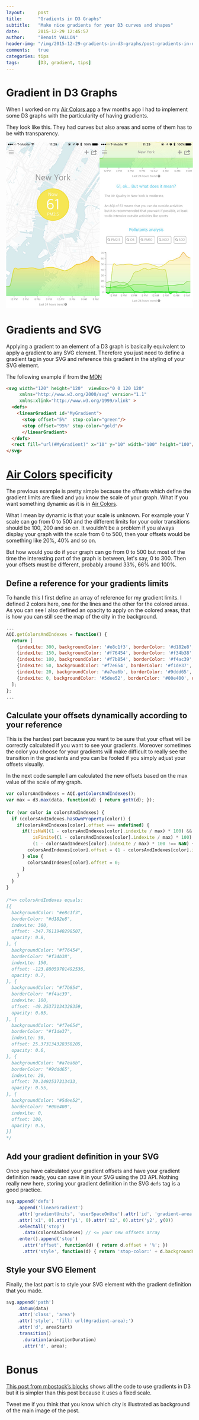 ```yaml
---
layout:     post
title:      "Gradients in D3 Graphs"
subtitle:   "Make nice gradients for your D3 curves and shapes"
date:       2015-12-29 12:45:57
author:     "Benoit VALLON"
header-img: "/img/2015-12-29-gradients-in-d3-graphs/post-gradients-in-d3-graphs.jpg"
comments:   true
categories: tips
tags:       [D3, gradient, tips]
---
```


# Gradient in D3 Graphs

When I worked on my [Air Colors app](http://www.air-colors.io/) a few months ago I had to implement some D3 graphs with the particularity of having gradients.

They look like this. They had curves but also areas and some of them has to be with transparency.

![App sreenshots](/img/2015-12-29-gradients-in-d3-graphs/app-screenshots.jpg "App sreenshots")

# Gradients and SVG

Applying a gradient to an element of a D3 graph is basically equivalent to apply a gradient to any SVG element. Therefore you just need to define a gradient tag in your SVG and reference this gradient in the styling of your SVG element.

The following example if from the [MDN](https://developer.mozilla.org/fr/docs/Web/SVG/Element/linearGradient)

```html
<svg width="120" height="120"  viewBox="0 0 120 120"
     xmlns="http://www.w3.org/2000/svg" version="1.1"
     xmlns:xlink="http://www.w3.org/1999/xlink" >
  <defs>
    <linearGradient id="MyGradient">
      <stop offset="5%"  stop-color="green"/>
      <stop offset="95%" stop-color="gold"/>
      </linearGradient>
  </defs>
  <rect fill="url(#MyGradient)" x="10" y="10" width="100" height="100"/>
</svg>
```

# [Air Colors](http://www.air-colors.io/) specificity

The previous example is pretty simple because the offsets which define the gradient limits are fixed and you know the scale of your graph. What if you want something dynamic as it is in [Air Colors](http://www.air-colors.io/).

What I mean by dynamic is that your scale is unknown. For example your Y scale can go from 0 to 500 and the different limits for your color transitions should be 100, 200 and so on. It wouldn't be a problem if you always display your graph with the scale from 0 to 500, then your offsets would be something like 20%, 40% and so on.

But how would you do if your graph can go from 0 to 500 but most of the time the interesting part of the graph is between, let's say, 0 to 300. Then your offsets must be different, probably around 33%, 66% and 100%.

## Define a reference for your gradients limits

To handle this I first define an array of reference for my gradient limits. I defined 2 colors here, one for the lines and the other for the colored areas. As you can see I also defined an opacity to apply on the colored areas, that is how you can still see the map of the city in the background.

```js
...
AQI.getColorsAndIndexes = function() {
  return [
    {indexLte: 300, backgroundColor: '#e8c1f3', borderColor: '#d182e8', opacity: 0.8},
    {indexLte: 150, backgroundColor: '#f76454', borderColor: '#f34b38', opacity: 0.7},
    {indexLte: 100, backgroundColor: '#f7b854', borderColor: '#f4ac39', opacity: 0.65},
    {indexLte: 50, backgroundColor: '#f7e654', borderColor: '#f1de37', opacity: 0.6},
    {indexLte: 20, backgroundColor: '#a7ea6b', borderColor: '#9ddd65', opacity: 0.55},
    {indexLte: 0, backgroundColor: '#5dee52', borderColor: '#00e400', opacity: 0.5},
  ];
};
...  
```

## Calculate your offsets dynamically according to your reference

This is the hardest part because you want to be sure that your offset will be correctly calculated if you want to see your gradients. Moreover sometimes the color you choose for your gradients will make difficult to really see the transition in the gradients and you can be fooled if you simply adjust your offsets visually.

In the next code sample I am calculated the new offsets based on the max value of the scale of my graph.

```js
var colorsAndIndexes = AQI.getColorsAndIndexes();
var max = d3.max(data, function(d) { return getY(d); });

for (var color in colorsAndIndexes) {
  if (colorsAndIndexes.hasOwnProperty(color)) {
    if(colorsAndIndexes[color].offset === undefined) {
      if(!isNaN((1 - colorsAndIndexes[color].indexLte / max) * 100) &&
          isFinite((1 - colorsAndIndexes[color].indexLte / max) * 100) &&
          (1 - colorsAndIndexes[color].indexLte / max) * 100 !== NaN) {
        colorsAndIndexes[color].offset = (1 - colorsAndIndexes[color].indexLte / max) * 100;
      } else {
        colorsAndIndexes[color].offset = 0;
      }
    }
  }
}

/*=> colorsAndIndexes equals:
[{
  backgroundColor: "#e8c1f3",
  borderColor: "#d182e8",
  indexLte: 300,
  offset: -347.7611940298507,
  opacity: 0.8,
}, {
  backgroundColor: "#f76454",
  borderColor: "#f34b38",
  indexLte: 150,
  offset: -123.88059701492536,
  opacity: 0.7,
}, {
  backgroundColor: "#f7b854",
  borderColor: "#f4ac39",
  indexLte: 100,
  offset: -49.25373134328359,
  opacity: 0.65,
}, {
  backgroundColor: "#f7e654",
  borderColor: "#f1de37",
  indexLte: 50,
  offset: 25.373134328358205,
  opacity: 0.6,
}, {
  backgroundColor: "#a7ea6b",
  borderColor: "#9ddd65",
  indexLte: 20,
  offset: 70.1492537313433,
  opacity: 0.55,
}, {
  backgroundColor: "#5dee52",
  borderColor: "#00e400",
  indexLte: 0,
  offset: 100,
  opacity: 0.5,
}]
*/
```

## Add your gradient definition in your SVG

Once you have calculated your gradient offsets and have your gradient definition ready, you can save it in your SVG using the D3 API. Nothing really new here, storing your gradient definition in the SVG `defs` tag is a good practice.

```js
svg.append('defs')
    .append('linearGradient')
    .attr('gradientUnits', 'userSpaceOnUse').attr('id', 'gradient-area')
    .attr('x1', 0).attr('y1', 0).attr('x2', 0).attr('y2', y(0))
    .selectAll('stop')
      .data(colorsAndIndexes) // <= your new offsets array
    .enter().append('stop')
      .attr('offset', function(d) { return d.offset + '%'; })
      .attr('style', function(d) { return 'stop-color:' + d.backgroundColor + ';stop-opacity:' + d.opacity; });
```

## Style your SVG Element

Finally, the last part is to style your SVG element with the gradient definition that you made.

``` js
svg.append('path')
    .datum(data)
    .attr('class', 'area')
    .attr('style', 'fill: url(#gradient-area);')
    .attr('d', areaStart)
    .transition()
      .duration(animationDuration)
      .attr('d', area);
```

# Bonus

[This post from mbostock’s blocks](http://bl.ocks.org/mbostock/3969722) shows all the code to use gradients in D3 but it is simpler than this post because it uses a fixed scale.

Tweet me if you think that you know which city is illustrated as background of the main image of the post.
